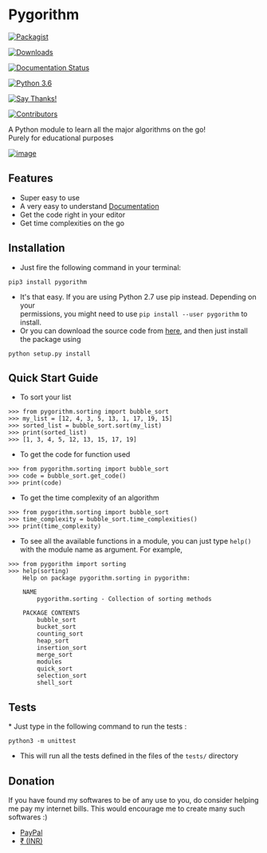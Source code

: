# Pygorithm

[![Packagist](https://img.shields.io/packagist/l/doctrine/orm.svg)](https://github.com/OmkarPathak/pygorithm/blob/master/LICENSE)

[![Downloads](http://pepy.tech/badge/pygorithm)](http://pepy.tech/project/pygorithm)

[![Documentation Status](https://readthedocs.org/projects/pygorithm/badge/?version=latest)](http://pygorithm.readthedocs.io/en/latest/?badge=latest)

[![Python 3.6](https://img.shields.io/badge/Python-3.6-brightgreen.svg)](https://github.com/OmkarPathak/pygorithm)

[![Say Thanks!](https://img.shields.io/badge/Say%20Thanks-%F0%9F%A6%89-1EAEDB.svg)](https://saythanks.io/to/omkarpathak27@gmail.com)

[![Contributors](https://img.shields.io/github/contributors/omkarpathak/pygorithm.svg)](https://github.com/OmkarPathak/pygorithm/graphs/contributors)

A Python module to learn all the major algorithms on the go!\
Purely for educational purposes

[![image](https://images.gitads.io/pygorithm)](https://tracking.gitads.io/?campaign=gitads&repo=pygorithm&redirect=gitads.io)

## Features

- Super easy to use
- A very easy to understand [Documentation](http://pygorithm.readthedocs.io/en/latest/)
- Get the code right in your editor
- Get time complexities on the go

## Installation

- Just fire the following command in your terminal:

<!-- -->

    pip3 install pygorithm

- It's that easy. If you are using Python 2.7 use pip instead. Depending on your\
  permissions, you might need to use `pip install --user pygorithm` to install.
- Or you can download the source code from [here](https://github.com/OmkarPathak/pygorithm), and then just install the package using

<!-- -->

    python setup.py install

## Quick Start Guide

- To sort your list

```{.sourceCode .python}
>>> from pygorithm.sorting import bubble_sort
>>> my_list = [12, 4, 3, 5, 13, 1, 17, 19, 15]
>>> sorted_list = bubble_sort.sort(my_list)
>>> print(sorted_list)
>>> [1, 3, 4, 5, 12, 13, 15, 17, 19]
```

- To get the code for function used

```{.sourceCode .python}
>>> from pygorithm.sorting import bubble_sort
>>> code = bubble_sort.get_code()
>>> print(code)
```

- To get the time complexity of an algorithm

```{.sourceCode .python}
>>> from pygorithm.sorting import bubble_sort
>>> time_complexity = bubble_sort.time_complexities()
>>> print(time_complexity)
```

- To see all the available functions in a module, you can just type `help()` with the module name as argument. For example,

```{.sourceCode .python}
>>> from pygorithm import sorting
>>> help(sorting)
    Help on package pygorithm.sorting in pygorithm:

    NAME
        pygorithm.sorting - Collection of sorting methods

    PACKAGE CONTENTS
        bubble_sort
        bucket_sort
        counting_sort
        heap_sort
        insertion_sort
        merge_sort
        modules
        quick_sort
        selection_sort
        shell_sort
```

## Tests

\* Just type in the following command to run the tests :

    python3 -m unittest

- This will run all the tests defined in the files of the `tests/` directory

## Donation

If you have found my softwares to be of any use to you, do consider helping me pay my internet bills. This would encourage me to create many such softwares :)

- [PayPal](https://paypal.me/omkarpathak27)
- [₹ (INR)](https://www.instamojo.com/@omkarpathak/)
